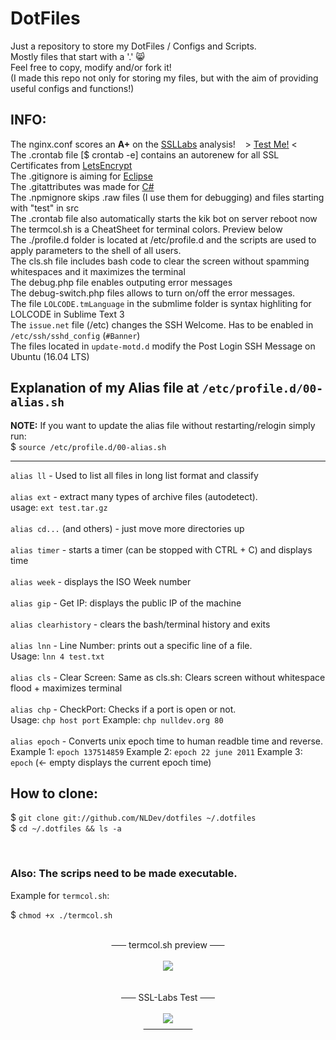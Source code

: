 # DotFiles
Just a repository to store my DotFiles / Configs and Scripts.<br>
Mostly files that start with a '.' :smile_cat:<br>
Feel free to copy, modify and/or fork it!<br>
(I made this repo not only for storing my files, but with the aim of providing useful configs and functions!)

## INFO:
The nginx.conf scores an <strong>A+</strong> on the <a href="http://ssllabs.com">SSLLabs</a> analysis!&nbsp;&nbsp;&nbsp;&nbsp;> <a href="http://ssllabs.com/ssltest/analyze.html?d=nulldev.org&latest">Test Me!</a> <<br>
The .crontab file [$ crontab -e] contains an autorenew for all SSL Certificates from <a href="https://letsencrypt.org/">LetsEncrypt</a><br>
The .gitignore is aiming for <a href="https://eclipse.org/downloads/">Eclipse</a><br>
The .gitattributes was made for <a href="https://docs.microsoft.com/dotnet/articles/csharp/">C#</a><br>
The .npmignore skips .raw files (I use them for debugging) and files starting with "test" in src<br>
The .crontab file also automatically starts the kik bot on server reboot now<br>
The termcol.sh is a CheatSheet for terminal colors. Preview below<br>
The ./profile.d folder is located at /etc/profile.d and the scripts are used to apply parameters to the shell of all users.<br>
The cls.sh file includes bash code to clear the screen without spamming whitespaces and it maximizes the terminal<br>
The debug.php file enables outputing error messages<br>
The debug-switch.php files allows to turn on/off the error messages. <br>
The file `LOLCODE.tmLanguage` in the submlime folder is syntax highliting for LOLCODE in Sublime Text 3<br>
The `issue.net` file (/etc) changes the SSH Welcome. Has to be enabled in `/etc/ssh/sshd_config` (`#Banner`) <br>
The files located in `update-motd.d` modify the Post Login SSH Message on Ubuntu (16.04 LTS)

## Explanation of my Alias file at `/etc/profile.d/00-alias.sh`

**NOTE:** If you want to update the alias file without restarting/relogin simply run:<br>
$ `source /etc/profile.d/00-alias.sh`

---

`alias ll` - Used to list all files in long list format and classify<br><br>
`alias ext` - extract many types of archive files (autodetect). <br>usage: `ext test.tar.gz`<br><br>
`alias cd...` (and others) - just move more directories up<br><br>
`alias timer` - starts a timer (can be stopped with CTRL + C) and displays time<br><br>
`alias week` - displays the ISO Week number<br><br>
`alias gip` - Get IP: displays the public IP of the machine<br><br>
`alias clearhistory` - clears the bash/terminal history and exits<br><br>
`alias lnn` - Line Number: prints out a specific line of a file. <br>Usage: `lnn 4 test.txt`<br><br>
`alias cls` - Clear Screen: Same as cls.sh: Clears screen without whitespace flood + maximizes terminal<br><br>
`alias chp` - CheckPort: Checks if a port is open or not. <br>Usage: `chp host port` Example: `chp nulldev.org 80` <br><br>
`alias epoch` - Converts unix epoch time to human readble time and reverse. <br>Example 1: `epoch 137514859` Example 2: `epoch 22 june 2011` Example 3: `epoch` (<- empty displays the current epoch time)

## How to clone:

$ `git clone git://github.com/NLDev/dotfiles ~/.dotfiles`<br>
$ `cd ~/.dotfiles && ls -a`

<br>

### Also: The scrips need to be made executable.<br>
Example for `termcol.sh`:

$ `chmod +x ./termcol.sh`

<p align="center">
<br>
<strike>&nbsp;&nbsp;&nbsp;&nbsp;&nbsp;&nbsp;</strike> termcol.sh preview <strike>&nbsp;&nbsp;&nbsp;&nbsp;&nbsp;&nbsp;</strike><br><br>
<img src="https://raw.githubusercontent.com/NLDev/dotfiles/master/.src/src_01.png" /><br>
<br>
<br>
<strike>&nbsp;&nbsp;&nbsp;&nbsp;&nbsp;&nbsp;</strike> SSL-Labs Test <strike>&nbsp;&nbsp;&nbsp;&nbsp;&nbsp;&nbsp;</strike><br><br>
<img src="https://raw.githubusercontent.com/NLDev/dotfiles/master/.src/ssl-test.png" /><br>
<strike>&nbsp;&nbsp;&nbsp;&nbsp;&nbsp;&nbsp;&nbsp;&nbsp;&nbsp;&nbsp;&nbsp;&nbsp;&nbsp;&nbsp;&nbsp;&nbsp;&nbsp;&nbsp;&nbsp;&nbsp;</strike>
</p>
<br>
